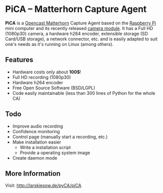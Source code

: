 PiCA – Matterhorn Capture Agent
===============================

**PiCA** is a [Opencast Matterhorn][1] Capture Agent based on the [Raspberry Pi][2]
mini computer and its recently released [camera module][3]. It has a Full HD
(1080p30) camera, a hardware h264 encoder, extensible storage (SD Card/USB
storage), a network connector, etc. and is easily adapted to suit one's needs
as it's running on Linux (among others).

[1]: http://opencast.org/matterhorn
[2]: http://raspberrypi.org
[3]: http://www.raspberrypi.org/archives/3890 


Features
--------

* Hardware costs only about **100$**!
* Full HD recording (1080p30)
* Hardware h264 encoder
* Free Open Source Software (BSD/LGPL)
* Code easily maintainable (less than 300 lines of Python for the whole CA)


Todo
----

* Improve audio recording
* Confidence monitoring
* Control page (manually start a recording, etc.)
* Make installation easier
	* Write a installation script
	* Provide a operating system image
* Create daemon mode


More Information
----------------

Visit: http://larskiesow.de/pyCA/piCA
